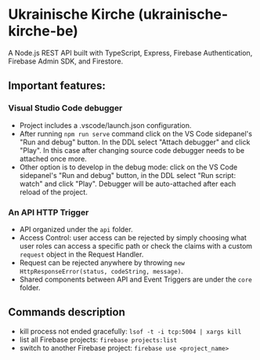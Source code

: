 # Ukrainische Kirche (ukrainische-kirche-be)

A Node.js REST API built with TypeScript, Express, Firebase Authentication, Firebase Admin SDK, and Firestore.

## Important features:

### Visual Studio Code debugger
  - Project includes a .vscode/launch.json configuration.
  - After running `npm run serve` command click on the VS Code sidepanel's "Run and debug" button. In the DDL select "Attach debugger" and click "Play". In this case after changing source code debugger needs to be attached once more.
  - Other option is to develop in the debug mode: click on the VS Code sidepanel's "Run and debug" button, in the DDL select "Run script: watch" and click "Play". Debugger will be auto-attached after each reload of the project.

### An API HTTP Trigger
  - API organized under the `api` folder.
  - Access Control: user access can be rejected by simply choosing what user roles can access a specific path or check the claims with a custom `request` object in the Request Handler.
  - Request can be rejected anywhere by throwing `new HttpResponseError(status, codeString, message)`.
  - Shared components between API and Event Triggers are under the `core` folder.

## Commands description
  - kill process not ended gracefully: `lsof -t -i tcp:5004 | xargs kill`
  - list all Firebase projects: `firebase projects:list`
  - switch to another Firebase project: `firebase use <project_name>`
